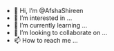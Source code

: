 - 👋 Hi, I’m @AfshaShireen
- 👀 I’m interested in ...
- 🌱 I’m currently learning ...
- 💞️ I’m looking to collaborate on ...
- 📫 How to reach me ...

<!---
AfshaShireen/AfshaShireen is a ✨ special ✨ repository because its `README.md` (this file) appears on your GitHub profile.
You can click the Preview link to take a look at your changes.
--->
